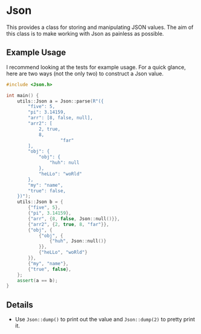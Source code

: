 # Json

This provides a class for storing and manipulating JSON values. The aim of this class is to make working with Json as painless as possible.

## Example Usage
I recommend looking at the tests for example usage. For a quick glance, here are two ways (not the only two) to construct a Json value.
```C++
#include <Json.h>

int main() {
    utils::Json a = Json::parse(R"({
        "five": 5,
        "pi": 3.14159,
        "arr": [8, false, null],
        "arr2": [
            2, true,
            8,
                    "far"
        ],
        "obj": {
            "obj": {
                "huh": null
            },
            "heLLo": "woRld"
        },
        "my": "name",
        "true": false,
    })");
    utils::Json b = {
        {"five", 5},
        {"pi", 3.14159},
        {"arr", {8, false, Json::null()}},
        {"arr2", {2, true, 8, "far"}},
        {"obj", {
            {"obj", {
                {"huh", Json::null()}
            }},
            {"heLLo", "woRld"}
        }},
        {"my", "name"},
        {"true", false},
    };
    assert(a == b);
}
```

## Details
* Use `Json::dump()` to print out the value and `Json::dump(2)` to pretty print it.

